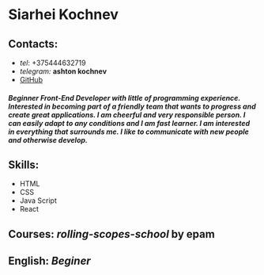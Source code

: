 # Siarhei Kochnev
## Contacts:
  * *tel*: +375444632719  
  * *telegram:* **ashton kochnev**
  * [GitHub](https://github.com/ashton-kochnev)
##### Beginner Front-End Developer with little of programming experience. Interested in becoming part of a friendly team that wants to progress and create great applications. I am cheerful and very responsible person. I can easily adapt to any conditions and I am fast learner. I am interested in everything that surrounds me. I like to communicate with new people and otherwise develop.
## Skills:
  * HTML
  * CSS
  * Java Script
  * React
## Courses: *rolling-scopes-school* by epam
## English: *Beginer*
